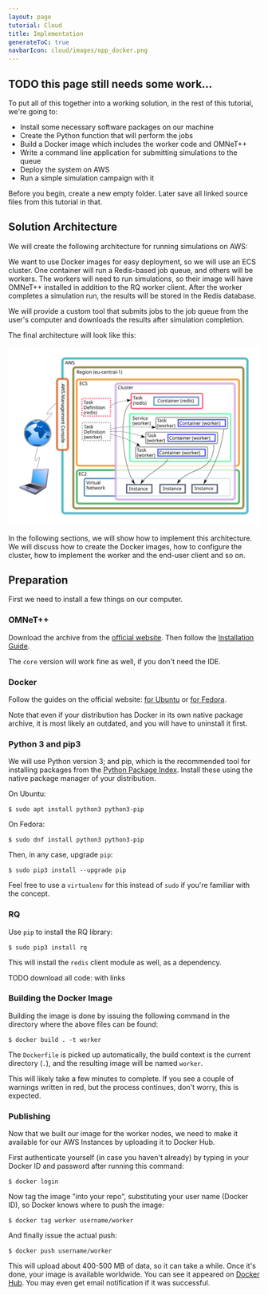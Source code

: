 ```yaml
---
layout: page
tutorial: Cloud
title: Implementation
generateToC: true
navbarIcon: cloud/images/opp_docker.png
---
```


## TODO this page still needs some work...


To put all of this together into a working solution, in the rest of this
tutorial, we're going to:

- Install some necessary software packages on our machine
- Create the Python function that will perform the jobs
- Build a Docker image which includes the worker code and OMNeT++
- Write a command line application for submitting simulations to the queue
- Deploy the system on AWS
- Run a simple simulation campaign with it

Before you begin, create a new empty folder. Later save all linked source files
from this tutorial in that.



## Solution Architecture


We will create the following architecture for running simulations on AWS:

We want to use Docker images for easy deployment, so we will use an ECS cluster.
One container will run a Redis-based job queue, and others will be workers. The
workers will need to run simulations, so their image will have OMNeT++ installed
in addition to the RQ worker client. After the worker completes a simulation
run, the results will be stored in the Redis database.

We will provide a custom tool that submits jobs to the job queue from the user's
computer and downloads the results after simulation completion.

The final architecture will look like this:

![Architectural Graph](images/architecture.svg)

In the following sections, we will show how to implement this architecture.
We will discuss how to create the Docker images, how to configure the cluster,
how to implement the worker and the end-user client and so on.


## Preparation


First we need to install a few things on our computer.

### OMNeT++

Download the archive from the [official website](https://omnetpp.org/omnetpp).
Then follow the [Installation
Guide](https://omnetpp.org/doc/omnetpp/InstallGuide.pdf).

The `core` version will work fine as well, if you don't need the IDE.

### Docker

Follow the guides on the official website: [for
Ubuntu](https://docs.docker.com/engine/installation/linux/docker-ce/ubuntu/) or
[for Fedora](https://docs.docker.com/engine/installation/linux/docker-ce/fedora/).

Note that even if your distribution has Docker in its own native package
archive, it is most likely an outdated, and you will have to uninstall it first.

### Python 3 and pip3

We will use Python version 3; and pip, which is the recommended tool for
installing packages from the [Python Package Index](https://pypi.python.org/pypi).
Install these using the native package manager of your distribution.

On Ubuntu:

```terminal
$ sudo apt install python3 python3-pip
```

On Fedora:

```terminal
$ sudo dnf install python3 python3-pip
```

Then, in any case, upgrade `pip`:

```terminal
$ sudo pip3 install --upgrade pip
```

Feel free to use a `virtualenv` for this instead of `sudo` if you're familiar
with the concept.

### RQ

Use `pip` to install the RQ library:

```terminal
$ sudo pip3 install rq
```

This will install the `redis` client module as well, as a dependency.


TODO download all code: with links


### Building the Docker Image


Building the image is done by issuing the following command in the directory
where the above files can be found:

```terminal
$ docker build . -t worker
```

The `Dockerfile` is picked up automatically, the build context is the current
directory (`.`), and the resulting image will be named `worker`.

This will likely take a few minutes to complete. If you see a couple of warnings
written in red, but the process continues, don't worry, this is expected.

### Publishing

Now that we built our image for the worker nodes, we need to make it available
for our AWS Instances by uploading it to Docker Hub.

First authenticate yourself (in case you haven't already) by typing in your
Docker ID and password after running this command:

```terminal
$ docker login
```

Now tag the image "into your repo", substituting your user name (Docker ID), so
Docker knows where to push the image:

```terminal
$ docker tag worker username/worker
```

And finally issue the actual push:

```terminal
$ docker push username/worker
```

This will upload about 400-500 MB of data, so it can take a while. Once it's
done, your image is available worldwide. You can see it appeared on [Docker
Hub](https://hub.docker.com/). You may even get email notification if it was
successful.
